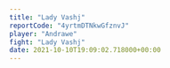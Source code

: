 ```yaml
---
title: "Lady Vashj"
reportCode: "4yrtmDTNkwGfznvJ"
player: "Andrawe"
fight: "Lady Vashj"
date: 2021-10-10T19:09:02.718000+00:00
---
```


